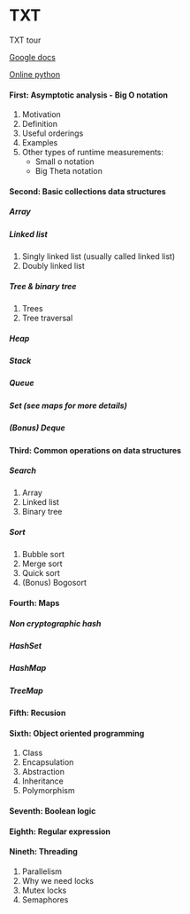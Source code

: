 # TXT
TXT tour

[Google docs](https://docs.google.com/document/d/15d_YYjJ6uQW6KhEzQNv3m9dsyX9OUUNqlJAHybkqJdM/edit)

[Online python](http://ideone.com/)

#### First: Asymptotic analysis - Big O notation
1. Motivation
2. Definition
3. Useful orderings
4. Examples
5. Other types of runtime measurements:
	* Small o notation
	* Big Theta notation

#### Second: Basic collections data structures
##### Array
##### Linked list
1. Singly linked list (usually called linked list)
2. Doubly linked list

##### Tree & binary tree
1. Trees
2. Tree traversal

##### Heap
##### Stack
##### Queue
##### Set (see maps for more details)
##### (Bonus) Deque

#### Third: Common operations on data structures
##### Search
1. Array
2. Linked list
3. Binary tree

##### Sort
1. Bubble sort
2. Merge sort
3. Quick sort
4. (Bonus) Bogosort

#### Fourth: Maps
##### Non cryptographic hash
##### HashSet
##### HashMap
##### TreeMap

#### Fifth: Recusion
#### Sixth: Object oriented programming
1. Class
2. Encapsulation
3. Abstraction
4. Inheritance
5. Polymorphism

#### Seventh: Boolean logic

#### Eighth: Regular expression

#### Nineth: Threading
1. Parallelism
2. Why we need locks
3. Mutex locks
4. Semaphores
